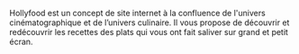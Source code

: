 Hollyfood est un concept de site internet à la confluence de l'univers cinématographique et de l’univers culinaire. Il vous propose de découvrir et redécouvrir les recettes des plats qui vous ont fait saliver sur grand et petit écran.
